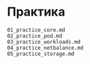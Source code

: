 # Практика
```{toctree}
01_practice_core.md
02_practice_pod.md
03_practice_workloads.md
04_practice_netbalance.md
05_practice_storage.md
```
